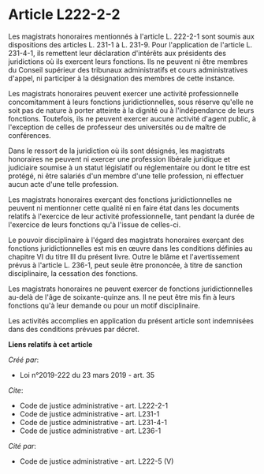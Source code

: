# Article L222-2-2

Les magistrats honoraires mentionnés à l'article L. 222-2-1 sont soumis aux dispositions des articles L. 231-1 à L. 231-9.
Pour l'application de l'article L. 231-4-1, ils remettent leur déclaration d'intérêts aux présidents des juridictions où ils
exercent leurs fonctions. Ils ne peuvent ni être membres du Conseil supérieur des tribunaux administratifs et cours
administratives d'appel, ni participer à la désignation des membres de cette instance. 

Les magistrats honoraires peuvent exercer une activité professionnelle concomitamment à leurs fonctions juridictionnelles,
sous réserve qu'elle ne soit pas de nature à porter atteinte à la dignité ou à l'indépendance de leurs fonctions. Toutefois,
ils ne peuvent exercer aucune activité d'agent public, à l'exception de celles de professeur des universités ou de maître de
conférences. 

Dans le ressort de la juridiction où ils sont désignés, les magistrats honoraires ne peuvent ni exercer une profession
libérale juridique et judiciaire soumise à un statut législatif ou réglementaire ou dont le titre est protégé, ni être
salariés d'un membre d'une telle profession, ni effectuer aucun acte d'une telle profession. 

Les magistrats honoraires exerçant des fonctions juridictionnelles ne peuvent ni mentionner cette qualité ni en faire état
dans les documents relatifs à l'exercice de leur activité professionnelle, tant pendant la durée de l'exercice de leurs
fonctions qu'à l'issue de celles-ci. 

Le pouvoir disciplinaire à l'égard des magistrats honoraires exerçant des fonctions juridictionnelles est mis en œuvre dans
les conditions définies au chapitre VI du titre III du présent livre. Outre le blâme et l'avertissement prévus à l'article L.
236-1, peut seule être prononcée, à titre de sanction disciplinaire, la cessation des fonctions. 

Les magistrats honoraires ne peuvent exercer de fonctions juridictionnelles au-delà de l'âge de soixante-quinze ans. Il ne
peut être mis fin à leurs fonctions qu'à leur demande ou pour un motif disciplinaire. 

Les activités accomplies en application du présent article sont indemnisées dans des conditions prévues par décret.

**Liens relatifs à cet article**

_Créé par_:

  - Loi n°2019-222 du 23 mars 2019 - art. 35

_Cite_:

  - Code de justice administrative - art. L222-2-1
  - Code de justice administrative - art. L231-1
  - Code de justice administrative - art. L231-4-1
  - Code de justice administrative - art. L236-1

_Cité par_:

  - Code de justice administrative - art. L222-5 (V)
